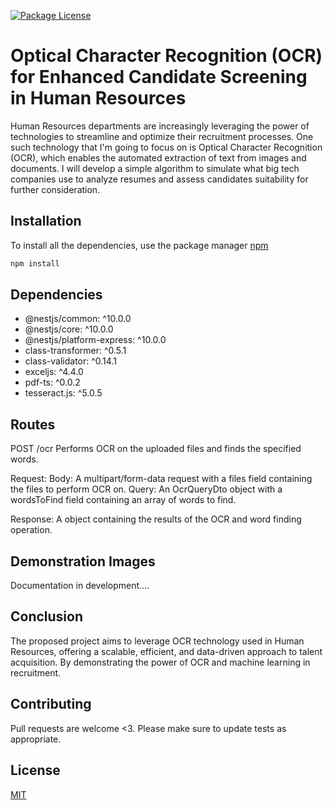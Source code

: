 <a href="https://www.npmjs.com/~nestjscore" target="_blank"><img src="https://img.shields.io/npm/l/@nestjs/core.svg" alt="Package License" /></a>
</p>
  <!--[![Backers on Open Collective](https://opencollective.com/nest/backers/badge.svg)](https://opencollective.com/nest#backer)
  [![Sponsors on Open Collective](https://opencollective.com/nest/sponsors/badge.svg)](https://opencollective.com/nest#sponsor)-->
  
# Optical Character Recognition (OCR) for Enhanced Candidate Screening in Human Resources

Human Resources departments are increasingly leveraging the power of technologies to streamline and optimize their recruitment processes. One such technology that I'm going to focus on is Optical Character Recognition (OCR), which enables the automated extraction of text from images and documents. I will develop a simple algorithm to simulate what big tech companies use to analyze resumes and assess candidates suitability for further consideration.

## Installation

To install all the dependencies, use the package manager [npm](https://www.npmjs.com/)

```bash
npm install
```

## Dependencies

- @nestjs/common: ^10.0.0
- @nestjs/core: ^10.0.0
- @nestjs/platform-express: ^10.0.0
- class-transformer: ^0.5.1
- class-validator: ^0.14.1
- exceljs: ^4.4.0
- pdf-ts: ^0.0.2
- tesseract.js: ^5.0.5

## Routes

POST /ocr
Performs OCR on the uploaded files and finds the specified words.

Request:
Body: A multipart/form-data request with a files field containing the files to perform OCR on.
Query: An OcrQueryDto object with a wordsToFind field containing an array of words to find.

Response:
A object containing the results of the OCR and word finding operation.

## Demonstration Images

Documentation in development....

## Conclusion

The proposed project aims to leverage OCR technology used in Human Resources, offering a scalable, efficient, and data-driven approach to talent acquisition. By demonstrating the power of OCR and machine learning in recruitment.

## Contributing

Pull requests are welcome <3. Please make sure to update tests as appropriate.

## License

[MIT](https://choosealicense.com/licenses/mit/)
